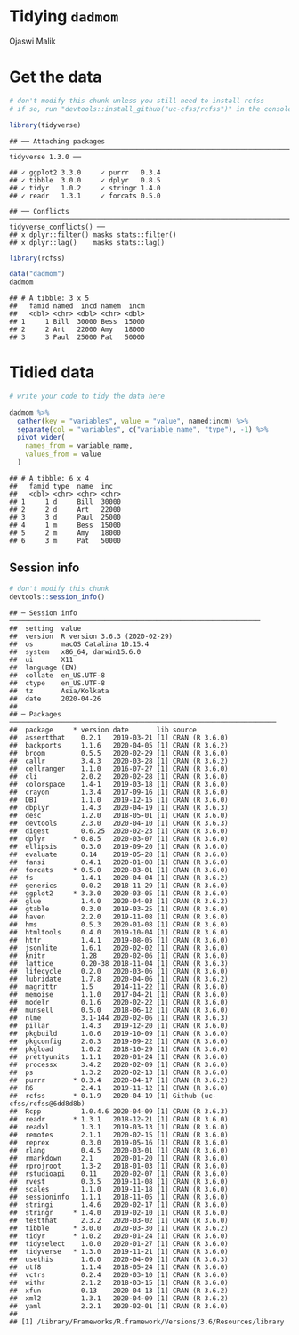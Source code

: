 Tidying `dadmom`
================
Ojaswi Malik

# Get the data

``` r
# don't modify this chunk unless you still need to install rcfss
# if so, run "devtools::install_github("uc-cfss/rcfss")" in the console first

library(tidyverse)
```

    ## ── Attaching packages ────────────────────────────────────────────────────────────────────────────────── tidyverse 1.3.0 ──

    ## ✓ ggplot2 3.3.0     ✓ purrr   0.3.4
    ## ✓ tibble  3.0.0     ✓ dplyr   0.8.5
    ## ✓ tidyr   1.0.2     ✓ stringr 1.4.0
    ## ✓ readr   1.3.1     ✓ forcats 0.5.0

    ## ── Conflicts ───────────────────────────────────────────────────────────────────────────────────── tidyverse_conflicts() ──
    ## x dplyr::filter() masks stats::filter()
    ## x dplyr::lag()    masks stats::lag()

``` r
library(rcfss)

data("dadmom")
dadmom
```

    ## # A tibble: 3 x 5
    ##   famid named  incd namem  incm
    ##   <dbl> <chr> <dbl> <chr> <dbl>
    ## 1     1 Bill  30000 Bess  15000
    ## 2     2 Art   22000 Amy   18000
    ## 3     3 Paul  25000 Pat   50000

# Tidied data

``` r
# write your code to tidy the data here
  
dadmom %>%
  gather(key = "variables", value = "value", named:incm) %>%
  separate(col = "variables", c("variable_name", "type"), -1) %>%
  pivot_wider(
    names_from = variable_name,
    values_from = value
  )
```

    ## # A tibble: 6 x 4
    ##   famid type  name  inc  
    ##   <dbl> <chr> <chr> <chr>
    ## 1     1 d     Bill  30000
    ## 2     2 d     Art   22000
    ## 3     3 d     Paul  25000
    ## 4     1 m     Bess  15000
    ## 5     2 m     Amy   18000
    ## 6     3 m     Pat   50000

## Session info

``` r
# don't modify this chunk
devtools::session_info()
```

    ## ─ Session info ───────────────────────────────────────────────────────────────
    ##  setting  value                       
    ##  version  R version 3.6.3 (2020-02-29)
    ##  os       macOS Catalina 10.15.4      
    ##  system   x86_64, darwin15.6.0        
    ##  ui       X11                         
    ##  language (EN)                        
    ##  collate  en_US.UTF-8                 
    ##  ctype    en_US.UTF-8                 
    ##  tz       Asia/Kolkata                
    ##  date     2020-04-26                  
    ## 
    ## ─ Packages ───────────────────────────────────────────────────────────────────
    ##  package     * version date       lib source                        
    ##  assertthat    0.2.1   2019-03-21 [1] CRAN (R 3.6.0)                
    ##  backports     1.1.6   2020-04-05 [1] CRAN (R 3.6.2)                
    ##  broom         0.5.5   2020-02-29 [1] CRAN (R 3.6.0)                
    ##  callr         3.4.3   2020-03-28 [1] CRAN (R 3.6.2)                
    ##  cellranger    1.1.0   2016-07-27 [1] CRAN (R 3.6.0)                
    ##  cli           2.0.2   2020-02-28 [1] CRAN (R 3.6.0)                
    ##  colorspace    1.4-1   2019-03-18 [1] CRAN (R 3.6.0)                
    ##  crayon        1.3.4   2017-09-16 [1] CRAN (R 3.6.0)                
    ##  DBI           1.1.0   2019-12-15 [1] CRAN (R 3.6.0)                
    ##  dbplyr        1.4.3   2020-04-19 [1] CRAN (R 3.6.3)                
    ##  desc          1.2.0   2018-05-01 [1] CRAN (R 3.6.0)                
    ##  devtools      2.3.0   2020-04-10 [1] CRAN (R 3.6.3)                
    ##  digest        0.6.25  2020-02-23 [1] CRAN (R 3.6.0)                
    ##  dplyr       * 0.8.5   2020-03-07 [1] CRAN (R 3.6.0)                
    ##  ellipsis      0.3.0   2019-09-20 [1] CRAN (R 3.6.0)                
    ##  evaluate      0.14    2019-05-28 [1] CRAN (R 3.6.0)                
    ##  fansi         0.4.1   2020-01-08 [1] CRAN (R 3.6.0)                
    ##  forcats     * 0.5.0   2020-03-01 [1] CRAN (R 3.6.0)                
    ##  fs            1.4.1   2020-04-04 [1] CRAN (R 3.6.2)                
    ##  generics      0.0.2   2018-11-29 [1] CRAN (R 3.6.0)                
    ##  ggplot2     * 3.3.0   2020-03-05 [1] CRAN (R 3.6.0)                
    ##  glue          1.4.0   2020-04-03 [1] CRAN (R 3.6.2)                
    ##  gtable        0.3.0   2019-03-25 [1] CRAN (R 3.6.0)                
    ##  haven         2.2.0   2019-11-08 [1] CRAN (R 3.6.0)                
    ##  hms           0.5.3   2020-01-08 [1] CRAN (R 3.6.0)                
    ##  htmltools     0.4.0   2019-10-04 [1] CRAN (R 3.6.0)                
    ##  httr          1.4.1   2019-08-05 [1] CRAN (R 3.6.0)                
    ##  jsonlite      1.6.1   2020-02-02 [1] CRAN (R 3.6.0)                
    ##  knitr         1.28    2020-02-06 [1] CRAN (R 3.6.0)                
    ##  lattice       0.20-38 2018-11-04 [1] CRAN (R 3.6.3)                
    ##  lifecycle     0.2.0   2020-03-06 [1] CRAN (R 3.6.0)                
    ##  lubridate     1.7.8   2020-04-06 [1] CRAN (R 3.6.2)                
    ##  magrittr      1.5     2014-11-22 [1] CRAN (R 3.6.0)                
    ##  memoise       1.1.0   2017-04-21 [1] CRAN (R 3.6.0)                
    ##  modelr        0.1.6   2020-02-22 [1] CRAN (R 3.6.0)                
    ##  munsell       0.5.0   2018-06-12 [1] CRAN (R 3.6.0)                
    ##  nlme          3.1-144 2020-02-06 [1] CRAN (R 3.6.3)                
    ##  pillar        1.4.3   2019-12-20 [1] CRAN (R 3.6.0)                
    ##  pkgbuild      1.0.6   2019-10-09 [1] CRAN (R 3.6.0)                
    ##  pkgconfig     2.0.3   2019-09-22 [1] CRAN (R 3.6.0)                
    ##  pkgload       1.0.2   2018-10-29 [1] CRAN (R 3.6.0)                
    ##  prettyunits   1.1.1   2020-01-24 [1] CRAN (R 3.6.0)                
    ##  processx      3.4.2   2020-02-09 [1] CRAN (R 3.6.0)                
    ##  ps            1.3.2   2020-02-13 [1] CRAN (R 3.6.0)                
    ##  purrr       * 0.3.4   2020-04-17 [1] CRAN (R 3.6.2)                
    ##  R6            2.4.1   2019-11-12 [1] CRAN (R 3.6.0)                
    ##  rcfss       * 0.1.9   2020-04-19 [1] Github (uc-cfss/rcfss@6dd8d8b)
    ##  Rcpp          1.0.4.6 2020-04-09 [1] CRAN (R 3.6.3)                
    ##  readr       * 1.3.1   2018-12-21 [1] CRAN (R 3.6.0)                
    ##  readxl        1.3.1   2019-03-13 [1] CRAN (R 3.6.0)                
    ##  remotes       2.1.1   2020-02-15 [1] CRAN (R 3.6.0)                
    ##  reprex        0.3.0   2019-05-16 [1] CRAN (R 3.6.0)                
    ##  rlang         0.4.5   2020-03-01 [1] CRAN (R 3.6.0)                
    ##  rmarkdown     2.1     2020-01-20 [1] CRAN (R 3.6.0)                
    ##  rprojroot     1.3-2   2018-01-03 [1] CRAN (R 3.6.0)                
    ##  rstudioapi    0.11    2020-02-07 [1] CRAN (R 3.6.0)                
    ##  rvest         0.3.5   2019-11-08 [1] CRAN (R 3.6.0)                
    ##  scales        1.1.0   2019-11-18 [1] CRAN (R 3.6.0)                
    ##  sessioninfo   1.1.1   2018-11-05 [1] CRAN (R 3.6.0)                
    ##  stringi       1.4.6   2020-02-17 [1] CRAN (R 3.6.0)                
    ##  stringr     * 1.4.0   2019-02-10 [1] CRAN (R 3.6.0)                
    ##  testthat      2.3.2   2020-03-02 [1] CRAN (R 3.6.0)                
    ##  tibble      * 3.0.0   2020-03-30 [1] CRAN (R 3.6.2)                
    ##  tidyr       * 1.0.2   2020-01-24 [1] CRAN (R 3.6.0)                
    ##  tidyselect    1.0.0   2020-01-27 [1] CRAN (R 3.6.0)                
    ##  tidyverse   * 1.3.0   2019-11-21 [1] CRAN (R 3.6.0)                
    ##  usethis       1.6.0   2020-04-09 [1] CRAN (R 3.6.3)                
    ##  utf8          1.1.4   2018-05-24 [1] CRAN (R 3.6.0)                
    ##  vctrs         0.2.4   2020-03-10 [1] CRAN (R 3.6.0)                
    ##  withr         2.1.2   2018-03-15 [1] CRAN (R 3.6.0)                
    ##  xfun          0.13    2020-04-13 [1] CRAN (R 3.6.2)                
    ##  xml2          1.3.1   2020-04-09 [1] CRAN (R 3.6.2)                
    ##  yaml          2.2.1   2020-02-01 [1] CRAN (R 3.6.0)                
    ## 
    ## [1] /Library/Frameworks/R.framework/Versions/3.6/Resources/library
